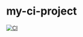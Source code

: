 # my-ci-project
[![CI](https://github.com/Aadvikdalal17/my-ci-project/actions/workflows/ci.yml/badge.svg)](https://github.com/Aadvikdalal17/my-ci-project/actions/workflows/ci.yml)
